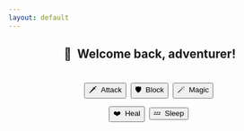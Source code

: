 ```yaml
---
layout: default
---
```

<meta name="twitter:card" content="summary" />
<meta name="twitter:site" content="{{ page.title }}" />
<meta name="twitter:title" content="{{ page.title }}" />
<meta name="twitter:image" content="{{ page.title_image }}" />

<script src="https://ajax.googleapis.com/ajax/libs/jquery/3.5.1/jquery.min.js"></script>
<script src="js/random_quote.js"></script>

<center>
<h2>👋&nbsp;&nbsp;Welcome back, adventurer!</h2>
<h4 id = "id_subtitle"> </h4>
<p style="margin-bottom:28px;"></p>


<div class="card">
<h1 id = "id_emoji"/>
<h2 id = "id_name"/>
<h4 id = "id_stats"/>
<h4 id = "id_desc"/>
<h5 id = "id_type"/>
</div>

<p style="margin:28px;"></p>

<div class="quest">
<h4 id = "id_quest_text" style="margin-bottom:0px;"/>
</div>

<p style="margin:22px;"></p>

<button type = "button" id = "button_attack">🗡&nbsp;&nbsp;Attack</button>&nbsp;
<button type = "button" id = "button_block">🛡&nbsp;&nbsp;Block</button>&nbsp;
<button type = "button" id = "button_magic">🪄&nbsp;&nbsp;Magic</button>&nbsp;

<p style="margin:10px;"></p>

<button type = "button" id = "button_heal">❤️&nbsp;&nbsp;Heal</button>&nbsp;
<button type = "button" id = "button_sleep">💤&nbsp;&nbsp;Sleep</button>&nbsp;
</center>

